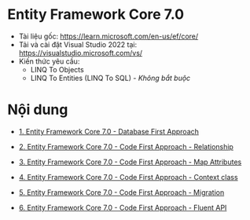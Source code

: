 # Entity Framework Core 7.0

* Tài liệu gốc: https://learn.microsoft.com/en-us/ef/core/
* Tải và cài đặt Visual Studio 2022 tại: https://visualstudio.microsoft.com/vs/
* Kiến thức yêu cầu:
    * LINQ To Objects
    * LINQ To Entities (LINQ To SQL) - *Không bắt buộc*
 
# Nội dung
* [1. Entity Framework Core 7.0 - Database First Approach](/1_efcore7_database_first_approach.md)

* [2. Entity Framework Core 7.0 - Code First Approach - Relationship](/2_efcore7_code_first_approach_relationship.md)

* [3. Entity Framework Core 7.0 - Code First Approach - Map Attributes](/3_efcore7_code_first_approach_map_attributes.md)

* [4. Entity Framework Core 7.0 - Code First Approach - Context class](/4_efcore7_code_first_approach_context_class.md)

* [5. Entity Framework Core 7.0 - Code First Approach - Migration](/4_efcore7_code_first_approach_migration.md)

* [6. Entity Framework Core 7.0 - Code First Approach - Fluent API](/6_efcore7_code_first_approach_fluent_api.md)
